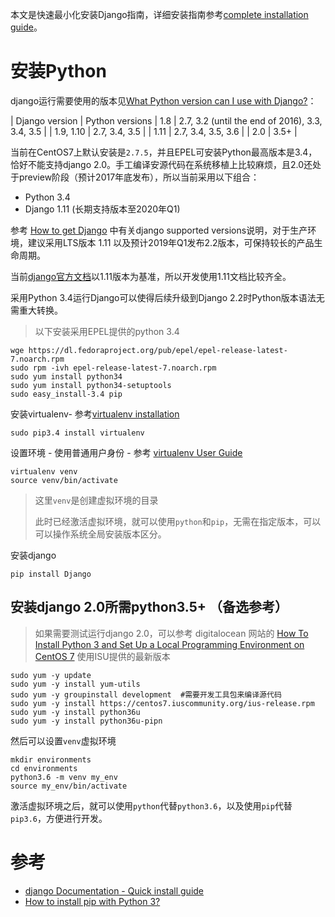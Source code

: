 本文是快速最小化安装Django指南，详细安装指南参考[complete installation guide](https://docs.djangoproject.com/en/1.11/topics/install/)。

# 安装Python

django运行需要使用的版本见[What Python version can I use with Django?](https://docs.djangoproject.com/en/1.11/faq/install/#faq-python-version-support)：

| Django version | Python versions
| 1.8 | 2.7, 3.2 (until the end of 2016), 3.3, 3.4, 3.5 |
| 1.9, 1.10 | 2.7, 3.4, 3.5 |
| 1.11 | 2.7, 3.4, 3.5, 3.6 |
| 2.0 | 3.5+ |

当前在CentOS7上默认安装是`2.7.5`，并且EPEL可安装Python最高版本是3.4，恰好不能支持django 2.0。手工编译安源代码在系统移植上比较麻烦，且2.0还处于preview阶段（预计2017年底发布），所以当前采用以下组合：

* Python 3.4
* Django 1.11 (长期支持版本至2020年Q1)

参考 [How to get Django](https://www.djangoproject.com/download/) 中有关django supported versions说明，对于生产环境，建议采用LTS版本 1.11 以及预计2019年Q1发布2.2版本，可保持较长的产品生命周期。

当前[django官方文档](https://docs.djangoproject.com/)以1.11版本为基准，所以开发使用1.11文档比较齐全。

采用Python 3.4运行Django可以使得后续升级到Django 2.2时Python版本语法无需重大转换。

> 以下安装采用EPEL提供的python 3.4

```
wge https://dl.fedoraproject.org/pub/epel/epel-release-latest-7.noarch.rpm
sudo rpm -ivh epel-release-latest-7.noarch.rpm
sudo yum install python34
sudo yum install python34-setuptools
sudo easy_install-3.4 pip
```

安装virtualenv- 参考[virtualenv installation](https://virtualenv.pypa.io/en/stable/installation/)

```
sudo pip3.4 install virtualenv
```

设置环境 - 使用普通用户身份 - 参考 [virtualenv User Guide](https://virtualenv.pypa.io/en/stable/userguide/)

```
virtualenv venv
source venv/bin/activate
```

> 这里`venv`是创建虚拟环境的目录
>
> 此时已经激活虚拟环境，就可以使用`python`和`pip`，无需在指定版本，可以可以操作系统全局安装版本区分。

安装django

```
pip install Django
```

## 安装django 2.0所需python3.5+ （备选参考）

> 如果需要测试运行django 2.0，可以参考 digitalocean 网站的 [How To Install Python 3 and Set Up a Local Programming Environment on CentOS 7](https://www.digitalocean.com/community/tutorials/how-to-install-python-3-and-set-up-a-local-programming-environment-on-centos-7) 使用ISU提供的最新版本

```
sudo yum -y update
sudo yum -y install yum-utils
sudo yum -y groupinstall development  #需要开发工具包来编译源代码
sudo yum -y install https://centos7.iuscommunity.org/ius-release.rpm
sudo yum -y install python36u
sudo yum -y install python36u-pipn
```

然后可以设置`venv`虚拟环境

```
mkdir environments
cd environments
python3.6 -m venv my_env
source my_env/bin/activate
```

激活虚拟环境之后，就可以使用`python`代替`python3.6`，以及使用`pip`代替`pip3.6`，方便进行开发。

# 参考

* [django Documentation - Quick install guide](https://docs.djangoproject.com/en/1.11/intro/install/)
* [How to install pip with Python 3?](https://stackoverflow.com/questions/6587507/how-to-install-pip-with-python-3)